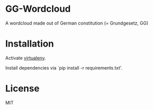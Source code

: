 # GG-Wordcloud

A wordcloud made out of German constitution (= Grundgesetz, GG)

# Installation

Activate [virtualenv](http://docs.python-guide.org/en/latest/dev/virtualenvs/#virtualenvwrapper).

Install dependencies via `pip install -r requirements.txt'.

# License

MIT
